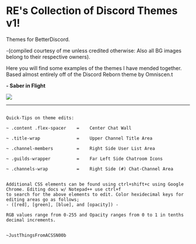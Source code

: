 # RE's Collection of Discord Themes v1!


Themes for BetterDiscord. 

-(compiled courtesy of me unless credited otherwise: Also all BG images belong to their respective owners).

Here you will find some examples of the themes I have mended together. Based almost entirely off of the Discord Reborn theme by Omniscen.t


<b>- Saber in Flight</b>

![](http://i.imgur.com/Z3JITLV.png)



-------------------------------------------------------------------------------------------------------
~~~~~~~~~~~~~~~~~~~~~~~~~~~~~~~~~~~~~~~~~~~~~~~~~~~~~~~~~~~~~~~~~~~~~~~~~~~~~~~~~~~~~~~~~~~~~~~~~~~~~~~

Quick-Tips on theme edits:

~ .content .flex-spacer    =    Center Chat Wall

~ .title-wrap              =    Upper Channel Title Area

~ .channel-members         =    Right Side User List Area

~ .guilds-wrapper          =    Far Left Side Chatroom Icons

~ .channels-wrap           =    Right Side (#) Chat-Channel Area


Additional CSS elements can be found using ctrl+shift+c using Google Chrome. Editing docs w/ Notepad++ use ctrl+f
to search for the above elements to edit. Color hexidecimal keys for editing areas go as follows; 
- ([red], [green], [blue], and [opacity]) -

RGB values range from 0-255 and Opacity ranges from 0 to 1 in tenths decimal increments.


~JustThingsFromACSSN00b


